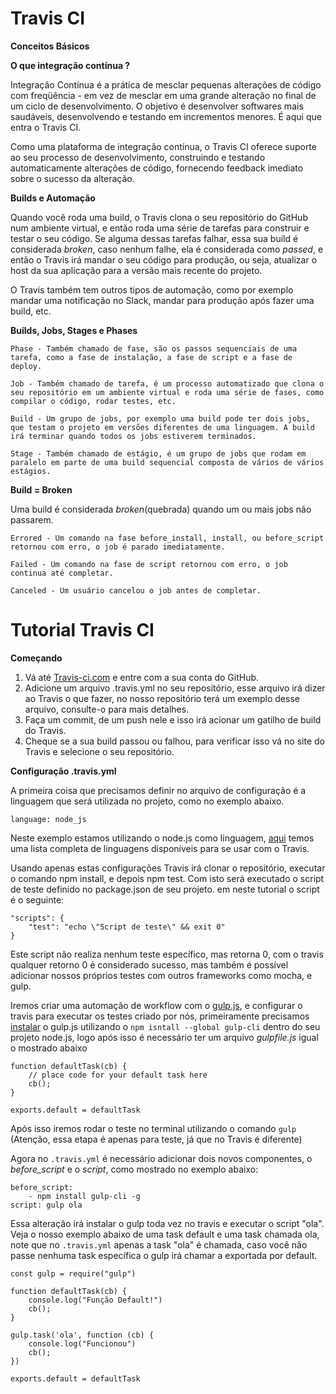 # Travis CI

**Conceitos Básicos**

**O que integração contínua ?**

Integração Contínua é a prática de mesclar pequenas alterações de código com freqüência - em vez de mesclar em uma grande alteração no final de um ciclo de desenvolvimento. O objetivo é desenvolver softwares mais saudáveis, desenvolvendo e testando em incrementos menores. É aqui que entra o Travis CI.

Como uma plataforma de integração contínua, o Travis CI oferece suporte ao seu processo de desenvolvimento, construindo e testando automaticamente alterações de código, fornecendo feedback imediato sobre o sucesso da alteração.

**Builds e Automação**

Quando você roda uma build, o Travis clona o seu repositório do GitHub num ambiente virtual, e então roda uma série de tarefas para construir e testar o seu código. Se alguma dessas tarefas falhar, essa sua build é considerada _broken_, caso nenhum falhe, ela é considerada como _passed_, e então o Travis irá mandar o seu código para produção, ou seja, atualizar o host da sua aplicação para a versão mais recente do projeto.

O Travis também tem outros tipos de automação, como por exemplo mandar uma notificação no Slack, mandar para produção após fazer uma build, etc.

**Builds, Jobs, Stages e Phases**

    Phase - Também chamado de fase, são os passos sequenciais de uma tarefa, como a fase de instalação, a fase de script e a fase de deploy.

    Job - Também chamado de tarefa, é um processo automatizado que clona o seu repositório em um ambiente virtual e roda uma série de fases, como compilar o código, rodar testes, etc.

    Build - Um grupo de jobs, por exemplo uma build pode ter dois jobs, que testam o projeto em versões diferentes de uma linguagem. A build irá terminar quando todos os jobs estiverem terminados.

    Stage - Também chamado de estágio, é um grupo de jobs que rodam em paralelo em parte de uma build sequencial composta de vários de vários estágios.

**Build = Broken**

Uma build é considerada _broken_(quebrada) quando um ou mais jobs não passarem.

    Errored - Um comando na fase before_install, install, ou before_script retornou com erro, o job é parado imediatamente.

    Failed - Um comando na fase de script retornou com erro, o job continua até completar.

    Canceled - Um usuário cancelou o job antes de completar.

# Tutorial Travis CI

**Começando**

1. Vá até [Travis-ci.com](https://travis-ci.com/) e entre com a sua conta do GitHub.
2. Adicione um arquivo .travis.yml no seu repositório, esse arquivo irá dizer ao Travis o que fazer, no nosso repositório terá um exemplo desse arquivo, consulte-o para mais detalhes.
3. Faça um commit, de um push nele e isso irá acionar um gatilho de build do Travis.
4. Cheque se a sua build passou ou falhou, para verificar isso vá no site do Travis e selecione o seu repositório.

**Configuração .travis.yml**

A primeira coisa que precisamos definir no arquivo de configuração é a linguagem que será utilizada no projeto, como no exemplo abaixo.

    language: node_js

Neste exemplo estamos utilizando o node.js como linguagem, [aqui](https://docs.travis-ci.com/user/languages/) temos uma lista completa de linguagens disponíveis para se usar com o Travis.

Usando apenas estas configurações Travis irá clonar o repositório, executar o comando npm install, e depois npm test. Com isto será executado o script de teste definido no package.json de seu projeto. em neste tutorial o script é o seguinte:

    "scripts": {
        "test": "echo \"Script de teste\" && exit 0"
    }

Este script não realiza nenhum teste específico, mas retorna 0, com o travis qualquer retorno 0 é considerado sucesso, mas também é possível adicionar nossos próprios testes com outros frameworks como mocha, e gulp.

Iremos criar uma automação de workflow com o [gulp.js](https://gulpjs.com/), e configurar o travis para executar os testes criado por nós, primeiramente precisamos [instalar](https://gulpjs.com/docs/en/getting-started/quick-start) o gulp.js utilizando o ```npm isntall --global gulp-cli``` dentro do seu projeto node.js, logo após isso é necessário ter um arquivo _gulpfile.js_ igual o mostrado abaixo
    
    function defaultTask(cb) {
        // place code for your default task here
        cb();
    }

    exports.default = defaultTask

Após isso iremos rodar o teste no terminal utilizando o comando ```gulp``` (Atenção, essa etapa é apenas para teste, já que no Travis é diferente)

Agora no ```.travis.yml``` é necessário adicionar dois novos componentes, o _before\_script_ e o _script_, como mostrado no exemplo abaixo:

    before_script:
        - npm install gulp-cli -g
    script: gulp ola

Essa alteração irá instalar o gulp toda vez no travis e executar o script "ola". Veja o nosso exemplo abaixo de uma task default e uma task chamada ola, note que no ```.travis.yml``` apenas a task "ola" é chamada, caso você não passe nenhuma task específica o gulp irá chamar a exportada por default.

    const gulp = require("gulp")

    function defaultTask(cb) {
        console.log("Função Default!")
        cb();
    }

    gulp.task('ola', function (cb) {
        console.log("Funcionou")
        cb();
    })

    exports.default = defaultTask